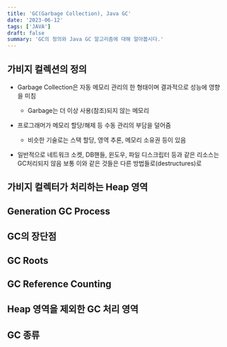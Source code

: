 ```yaml
---
title: 'GC(Garbage Collection), Java GC'
date: '2023-06-12'
tags: ['JAVA']
draft: false
summary: 'GC의 정의와 Java GC 알고리즘에 대해 알아봅시다.'
---
```


## 가비지 컬렉션의 정의

- Garbage Collection은 자동 메모리 관리의 한 형태이며 결과적으로 성능에 영향을 미침

  - Garbage는 더 이상 사용(참조)되지 않는 메모리

- 프로그래머가 메모리 할당/해제 등 수동 관리의 부담을 덜어줌

  - 비슷한 기술로는 스택 할당, 영역 추론, 메모리 소유권 등이 있음

- 일반적으로 네트워크 소켓, DB핸들, 윈도우, 파일 디스크립터 등과 같은 리소스는 GC처리되지 않음 보통 이와 같은 것들은 다른 방법들로(destructures)로

## 가비지 컬렉터가 처리하는 Heap 영역

## Generation GC Process

## GC의 장단점

## GC Roots

## GC Reference Counting

## Heap 영역을 제외한 GC 처리 영역

## GC 종류

